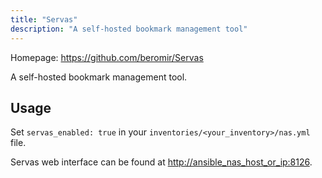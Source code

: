 ```yaml
---
title: "Servas"
description: "A self-hosted bookmark management tool"
---
```


Homepage: <https://github.com/beromir/Servas>

A self-hosted bookmark management tool.

## Usage

Set `servas_enabled: true` in your `inventories/<your_inventory>/nas.yml` file.

Servas web interface can be found at <http://ansible_nas_host_or_ip:8126>.
